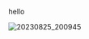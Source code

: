 hello

![20230825_200945](https://github.com/kartticus/kartticus/assets/100049393/8b18d3f1-545b-4c07-ba6a-8dbed2d8b57e)


